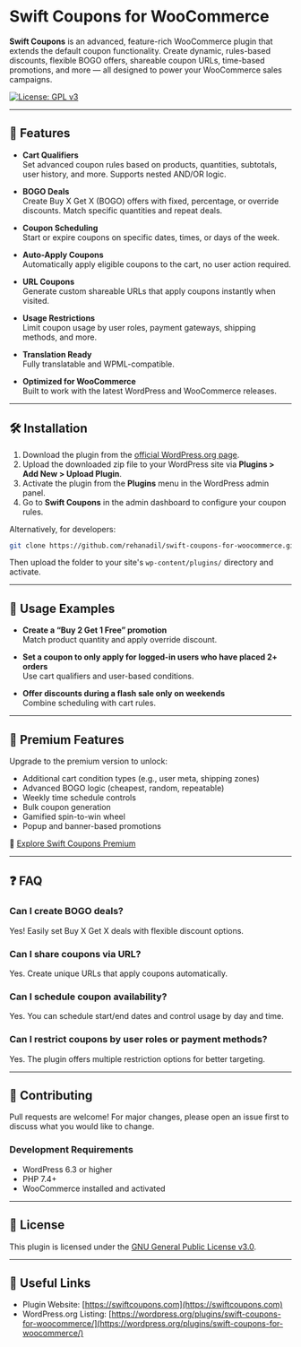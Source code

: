 # Swift Coupons for WooCommerce

**Swift Coupons** is an advanced, feature-rich WooCommerce plugin that extends the default coupon functionality. Create dynamic, rules-based discounts, flexible BOGO offers, shareable coupon URLs, time-based promotions, and more — all designed to power your WooCommerce sales campaigns.

[![License: GPL v3](https://img.shields.io/badge/License-GPLv3-blue.svg)](https://www.gnu.org/licenses/gpl-3.0.html)

---

## 🚀 Features

-   **Cart Qualifiers**  
    Set advanced coupon rules based on products, quantities, subtotals, user history, and more. Supports nested AND/OR logic.

-   **BOGO Deals**  
    Create Buy X Get X (BOGO) offers with fixed, percentage, or override discounts. Match specific quantities and repeat deals.

-   **Coupon Scheduling**  
    Start or expire coupons on specific dates, times, or days of the week.

-   **Auto-Apply Coupons**  
    Automatically apply eligible coupons to the cart, no user action required.

-   **URL Coupons**  
    Generate custom shareable URLs that apply coupons instantly when visited.

-   **Usage Restrictions**  
    Limit coupon usage by user roles, payment gateways, shipping methods, and more.

-   **Translation Ready**  
    Fully translatable and WPML-compatible.

-   **Optimized for WooCommerce**  
    Built to work with the latest WordPress and WooCommerce releases.

---

## 🛠 Installation

1.  Download the plugin from the [official WordPress.org page](https://wordpress.org/plugins/swift-coupons-for-woocommerce/).
2.  Upload the downloaded zip file to your WordPress site via **Plugins > Add New > Upload Plugin**.
3.  Activate the plugin from the **Plugins** menu in the WordPress admin panel.
4.  Go to **Swift Coupons** in the admin dashboard to configure your coupon rules.

Alternatively, for developers:
```bash
git clone https://github.com/rehanadil/swift-coupons-for-woocommerce.git
```
Then upload the folder to your site's `wp-content/plugins/` directory and activate.

---

## 📘 Usage Examples

-   **Create a “Buy 2 Get 1 Free” promotion**  
    Match product quantity and apply override discount.

-   **Set a coupon to only apply for logged-in users who have placed 2+ orders**  
    Use cart qualifiers and user-based conditions.

-   **Offer discounts during a flash sale only on weekends**  
    Combine scheduling with cart rules.

---

## 💼 Premium Features

Upgrade to the premium version to unlock:

-   Additional cart condition types (e.g., user meta, shipping zones)
-   Advanced BOGO logic (cheapest, random, repeatable)
-   Weekly time schedule controls
-   Bulk coupon generation
-   Gamified spin-to-win wheel
-   Popup and banner-based promotions

🔗 [Explore Swift Coupons Premium](https://swiftcoupons.com)

---

## ❓ FAQ

### Can I create BOGO deals?

Yes! Easily set Buy X Get X deals with flexible discount options.

### Can I share coupons via URL?

Yes. Create unique URLs that apply coupons automatically.

### Can I schedule coupon availability?

Yes. You can schedule start/end dates and control usage by day and time.

### Can I restrict coupons by user roles or payment methods?

Yes. The plugin offers multiple restriction options for better targeting.

---

## 🤝 Contributing

Pull requests are welcome! For major changes, please open an issue first to discuss what you would like to change.

### Development Requirements

-   WordPress 6.3 or higher
-   PHP 7.4+
-   WooCommerce installed and activated

---

## 📄 License

This plugin is licensed under the [GNU General Public License v3.0](https://www.gnu.org/licenses/gpl-3.0.html).

---

## 🔗 Useful Links

-   Plugin Website: [https://swiftcoupons.com](https://swiftcoupons.com)
-   WordPress.org Listing: [https://wordpress.org/plugins/swift-coupons-for-woocommerce/](https://wordpress.org/plugins/swift-coupons-for-woocommerce/)
